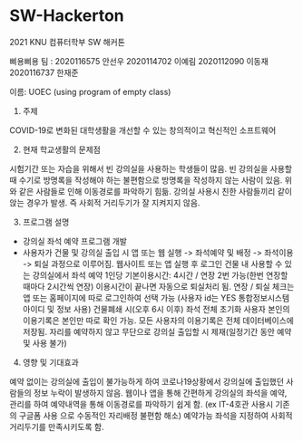 # SW-Hackerton
2021 KNU 컴퓨터학부 SW 해커톤


삐용삐용 팀 : 2020116575 안선우 2020114702 이예림 2020112090 이동재 2020116737 한재준

이름: UOEC (using program of empty class)


1.	주제

  COVID-19로 변화된 대학생활을 개선할 수 있는 창의적이고 혁신적인 소프트웨어
  
2.	현재 학교생활의 문제점

  시험기간 또는 자습을 위해서 빈 강의실을 사용하는 학생들이 많음.
  빈 강의실을 사용할 때 수기로 방명록을 작성해야 하는 불편함으로 방명록을 작성하지 않는 사람이 있음.
  위와 같은 사람들로 인해 이동경로를 파악하기 힘듦.
  강의실 사용시 친한 사람들끼리 같이 앉는 경우가 발생. 즉 사회적 거리두기가 잘 지켜지지 않음.
  
3.	프로그램 설명
  -	강의실 좌석 예약 프로그램 개발
  -	사용자가 건물 및 강의실 출입 시 
  앱 또는 웹 실행 -> 좌석예약 및 배정 -> 좌석이용 -> 퇴실 과정으로 이루어짐.
  웹사이트 또는 앱 실행 후 로그인
  건물 내 사용할 수 있는 강의실에서 좌석 예약
  1인당 기본이용시간: 4시간 / 연장 2번 가능(한번 연장할 때마다 2시간씩 연장)
  이용시간이 끝나면 자동으로 퇴실처리 됨.
  연장 / 퇴실 체크는 앱 또는 홈페이지에 따로 로그인하여 선택 가능
  (사용자 id는 YES 통합정보시스템 아이디 및 정보 사용)
  건물폐쇄 시(오후 6시 이후) 좌석 전체 초기화
  사용자 본인의 이용기록은 본인만 따로 확인 가능.
  모든 사용자의 이용기록은 전체 데이터베이스에 저장됨.
  자리를 예약하지 않고 무단으로 강의실 출입할 시 제재(일정기간 동안 예약 및 사용 불가)
  
4.	영향 및 기대효과

  예약 없이는 강의실에 출입이 불가능하게 하여 코로나19상황에서 강의실에 출입했던 사람들의 정보 누락이 발생하지 않음.
  웹이나 앱을 통해 간편하게 강의실의 좌석을 예약, 관리를 하여 예약내역을 통해 이동경로를 파악하기 쉽게 함. (ex IT-4호관 사용시 기존의 구글폼 사용    으로 수동적인 자리배정 불편함 해소)
  예약가능 좌석을 지정하여 사회적 거리두기를 만족시키도록 함.

